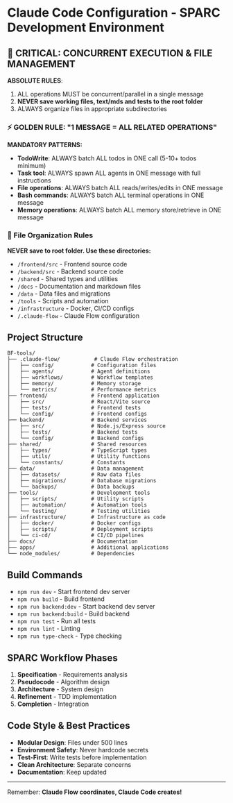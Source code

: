 # Claude Code Configuration - SPARC Development Environment

## 🚨 CRITICAL: CONCURRENT EXECUTION & FILE MANAGEMENT

**ABSOLUTE RULES**:
1. ALL operations MUST be concurrent/parallel in a single message
2. **NEVER save working files, text/mds and tests to the root folder**
3. ALWAYS organize files in appropriate subdirectories

### ⚡ GOLDEN RULE: "1 MESSAGE = ALL RELATED OPERATIONS"

**MANDATORY PATTERNS:**
- **TodoWrite**: ALWAYS batch ALL todos in ONE call (5-10+ todos minimum)
- **Task tool**: ALWAYS spawn ALL agents in ONE message with full instructions
- **File operations**: ALWAYS batch ALL reads/writes/edits in ONE message
- **Bash commands**: ALWAYS batch ALL terminal operations in ONE message
- **Memory operations**: ALWAYS batch ALL memory store/retrieve in ONE message

### 📁 File Organization Rules

**NEVER save to root folder. Use these directories:**
- `/frontend/src` - Frontend source code
- `/backend/src` - Backend source code
- `/shared` - Shared types and utilities
- `/docs` - Documentation and markdown files
- `/data` - Data files and migrations
- `/tools` - Scripts and automation
- `/infrastructure` - Docker, CI/CD configs
- `/.claude-flow` - Claude Flow configuration

## Project Structure

```
BF-tools/
├── .claude-flow/           # Claude Flow orchestration
│   ├── config/            # Configuration files
│   ├── agents/            # Agent definitions
│   ├── workflows/         # Workflow templates
│   ├── memory/            # Memory storage
│   └── metrics/           # Performance metrics
├── frontend/              # Frontend application
│   ├── src/               # React/Vite source
│   ├── tests/             # Frontend tests
│   └── config/            # Frontend configs
├── backend/               # Backend services
│   ├── src/               # Node.js/Express source
│   ├── tests/             # Backend tests
│   └── config/            # Backend configs
├── shared/                # Shared resources
│   ├── types/             # TypeScript types
│   ├── utils/             # Utility functions
│   └── constants/         # Constants
├── data/                  # Data management
│   ├── datasets/          # Raw data files
│   ├── migrations/        # Database migrations
│   └── backups/           # Data backups
├── tools/                 # Development tools
│   ├── scripts/           # Utility scripts
│   ├── automation/        # Automation tools
│   └── testing/           # Testing utilities
├── infrastructure/        # Infrastructure as code
│   ├── docker/            # Docker configs
│   ├── scripts/           # Deployment scripts
│   └── ci-cd/             # CI/CD pipelines
├── docs/                  # Documentation
├── apps/                  # Additional applications
└── node_modules/          # Dependencies
```

## Build Commands
- `npm run dev` - Start frontend dev server
- `npm run build` - Build frontend
- `npm run backend:dev` - Start backend dev server
- `npm run backend:build` - Build backend
- `npm run test` - Run all tests
- `npm run lint` - Linting
- `npm run type-check` - Type checking

## SPARC Workflow Phases

1. **Specification** - Requirements analysis
2. **Pseudocode** - Algorithm design
3. **Architecture** - System design
4. **Refinement** - TDD implementation
5. **Completion** - Integration

## Code Style & Best Practices

- **Modular Design**: Files under 500 lines
- **Environment Safety**: Never hardcode secrets
- **Test-First**: Write tests before implementation
- **Clean Architecture**: Separate concerns
- **Documentation**: Keep updated

---

Remember: **Claude Flow coordinates, Claude Code creates!**